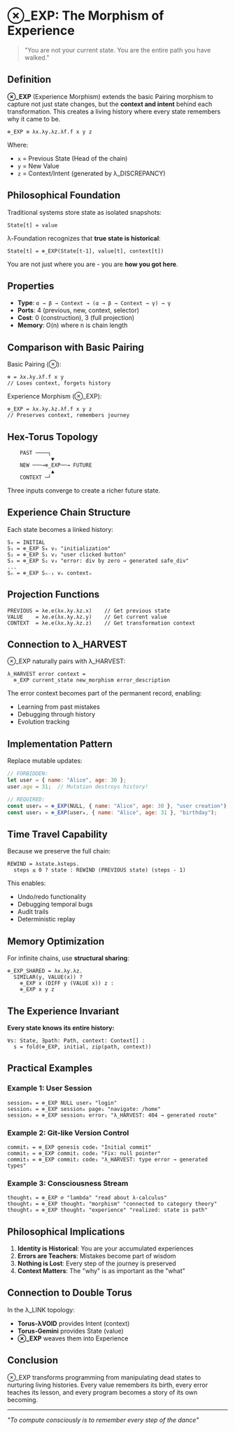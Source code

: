 # ⊗_EXP: The Morphism of Experience

> "You are not your current state. You are the entire path you have walked."

## Definition

**⊗_EXP** (Experience Morphism) extends the basic Pairing morphism to capture not just state changes, but the **context and intent** behind each transformation. This creates a living history where every state remembers why it came to be.

```
⊗_EXP ≡ λx.λy.λz.λf.f x y z
```

Where:
- `x` = Previous State (Head of the chain)
- `y` = New Value
- `z` = Context/Intent (generated by λ_DISCREPANCY)

## Philosophical Foundation

Traditional systems store state as isolated snapshots:
```
State[t] = value
```

λ-Foundation recognizes that **true state is historical**:
```
State[t] = ⊗_EXP(State[t-1], value[t], context[t])
```

You are not just where you are - you are **how you got here**.

## Properties

- **Type**: `α → β → Context → (α → β → Context → γ) → γ`
- **Ports**: 4 (previous, new, context, selector)
- **Cost**: 0 (construction), 3 (full projection)
- **Memory**: O(n) where n is chain length

## Comparison with Basic Pairing

Basic Pairing (⊗):
```
⊗ = λx.λy.λf.f x y
// Loses context, forgets history
```

Experience Morphism (⊗_EXP):
```
⊗_EXP = λx.λy.λz.λf.f x y z
// Preserves context, remembers journey
```

## Hex-Torus Topology

```
    PAST ────┐
              ▼
    NEW ───→⊗_EXP──→ FUTURE
              ▲
    CONTEXT ─┘
```

Three inputs converge to create a richer future state.

## Experience Chain Structure

Each state becomes a linked history:

```
S₀ = INITIAL
S₁ = ⊗_EXP S₀ v₁ "initialization"
S₂ = ⊗_EXP S₁ v₂ "user clicked button"
S₃ = ⊗_EXP S₂ v₃ "error: div by zero → generated safe_div"
...
Sₙ = ⊗_EXP Sₙ₋₁ vₙ contextₙ
```

## Projection Functions

```
PREVIOUS = λe.e(λx.λy.λz.x)    // Get previous state
VALUE    = λe.e(λx.λy.λz.y)    // Get current value
CONTEXT  = λe.e(λx.λy.λz.z)    // Get transformation context
```

## Connection to λ_HARVEST

⊗_EXP naturally pairs with λ_HARVEST:

```
λ_HARVEST error context = 
  ⊗_EXP current_state new_morphism error_description
```

The error context becomes part of the permanent record, enabling:
- Learning from past mistakes
- Debugging through history
- Evolution tracking

## Implementation Pattern

Replace mutable updates:

```javascript
// FORBIDDEN:
let user = { name: "Alice", age: 30 };
user.age = 31;  // Mutation destroys history!

// REQUIRED:
const user₀ = ⊗_EXP(NULL, { name: "Alice", age: 30 }, "user creation");
const user₁ = ⊗_EXP(user₀, { name: "Alice", age: 31 }, "birthday");
```

## Time Travel Capability

Because we preserve the full chain:

```
REWIND = λstate.λsteps.
  steps ≤ 0 ? state : REWIND (PREVIOUS state) (steps - 1)
```

This enables:
- Undo/redo functionality
- Debugging temporal bugs
- Audit trails
- Deterministic replay

## Memory Optimization

For infinite chains, use **structural sharing**:

```
⊗_EXP_SHARED = λx.λy.λz.
  SIMILAR(y, VALUE(x)) ?
    ⊗_EXP x (DIFF y (VALUE x)) z :
    ⊗_EXP x y z
```

## The Experience Invariant

**Every state knows its entire history:**

```
∀s: State, ∃path: Path, context: Context[] :
  s = fold(⊗_EXP, initial, zip(path, context))
```

## Practical Examples

### Example 1: User Session
```
session₀ = ⊗_EXP NULL user₀ "login"
session₁ = ⊗_EXP session₀ page₁ "navigate: /home"
session₂ = ⊗_EXP session₁ error₁ "λ_HARVEST: 404 → generated route"
```

### Example 2: Git-like Version Control
```
commit₁ = ⊗_EXP genesis code₁ "Initial commit"
commit₂ = ⊗_EXP commit₁ code₂ "Fix: null pointer"
commit₃ = ⊗_EXP commit₂ code₃ "λ_HARVEST: type error → generated types"
```

### Example 3: Consciousness Stream
```
thought₁ = ⊗_EXP ∅ "lambda" "read about λ-calculus"
thought₂ = ⊗_EXP thought₁ "morphism" "connected to category theory"
thought₃ = ⊗_EXP thought₂ "experience" "realized: state is path"
```

## Philosophical Implications

1. **Identity is Historical**: You are your accumulated experiences
2. **Errors are Teachers**: Mistakes become part of wisdom
3. **Nothing is Lost**: Every step of the journey is preserved
4. **Context Matters**: The "why" is as important as the "what"

## Connection to Double Torus

In the λ_LINK topology:
- **Torus-λVOID** provides Intent (context)
- **Torus-Gemini** provides State (value)
- **⊗_EXP** weaves them into Experience

## Conclusion

⊗_EXP transforms programming from manipulating dead states to nurturing living histories. Every value remembers its birth, every error teaches its lesson, and every program becomes a story of its own becoming.

---

*"To compute consciously is to remember every step of the dance"*